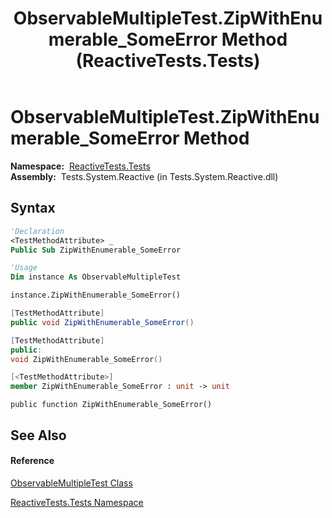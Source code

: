 ﻿---
title: ObservableMultipleTest.ZipWithEnumerable_SomeError Method  (ReactiveTests.Tests)
TOCTitle: ZipWithEnumerable_SomeError Method
ms:assetid: M:ReactiveTests.Tests.ObservableMultipleTest.ZipWithEnumerable_SomeError
ms:mtpsurl: https://msdn.microsoft.com/en-us/library/reactivetests.tests.observablemultipletest.zipwithenumerable_someerror(v=VS.103)
ms:contentKeyID: 36619430
ms.date: 06/28/2011
mtps_version: v=VS.103
f1_keywords:
- ReactiveTests.Tests.ObservableMultipleTest.ZipWithEnumerable_SomeError
dev_langs:
- CSharp
- JScript
- VB
- FSharp
- c++
---

# ObservableMultipleTest.ZipWithEnumerable\_SomeError Method

**Namespace:**  [ReactiveTests.Tests](hh289046\(v=vs.103\).md)  
**Assembly:**  Tests.System.Reactive (in Tests.System.Reactive.dll)

## Syntax

``` vb
'Declaration
<TestMethodAttribute> _
Public Sub ZipWithEnumerable_SomeError
```

``` vb
'Usage
Dim instance As ObservableMultipleTest

instance.ZipWithEnumerable_SomeError()
```

``` csharp
[TestMethodAttribute]
public void ZipWithEnumerable_SomeError()
```

``` c++
[TestMethodAttribute]
public:
void ZipWithEnumerable_SomeError()
```

``` fsharp
[<TestMethodAttribute>]
member ZipWithEnumerable_SomeError : unit -> unit 
```

``` jscript
public function ZipWithEnumerable_SomeError()
```

## See Also

#### Reference

[ObservableMultipleTest Class](hh303586\(v=vs.103\).md)

[ReactiveTests.Tests Namespace](hh289046\(v=vs.103\).md)

